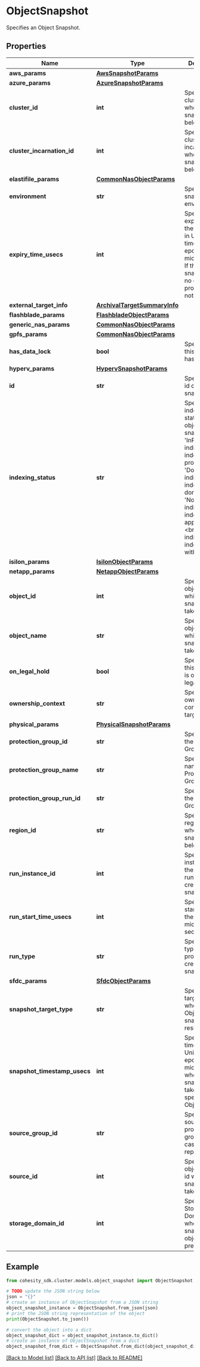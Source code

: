 # ObjectSnapshot

Specifies an Object Snapshot.

## Properties

Name | Type | Description | Notes
------------ | ------------- | ------------- | -------------
**aws_params** | [**AwsSnapshotParams**](AwsSnapshotParams.md) |  | [optional] 
**azure_params** | [**AzureSnapshotParams**](AzureSnapshotParams.md) |  | [optional] 
**cluster_id** | **int** | Specifies the cluster id where this snapshot belongs to. | [optional] 
**cluster_incarnation_id** | **int** | Specifies the cluster incarnation id where this snapshot belongs to. | [optional] 
**elastifile_params** | [**CommonNasObjectParams**](CommonNasObjectParams.md) |  | [optional] 
**environment** | **str** | Specifies the snapshot environment. | [optional] 
**expiry_time_usecs** | **int** | Specifies the expiry time of the snapshot in Unix timestamp epoch in microseconds. If the snapshot has no expiry, this property will not be set. | [optional] 
**external_target_info** | [**ArchivalTargetSummaryInfo**](ArchivalTargetSummaryInfo.md) |  | [optional] 
**flashblade_params** | [**FlashbladeObjectParams**](FlashbladeObjectParams.md) |  | [optional] 
**generic_nas_params** | [**CommonNasObjectParams**](CommonNasObjectParams.md) |  | [optional] 
**gpfs_params** | [**CommonNasObjectParams**](CommonNasObjectParams.md) |  | [optional] 
**has_data_lock** | **bool** | Specifies if this snapshot has datalock. | [optional] 
**hyperv_params** | [**HypervSnapshotParams**](HypervSnapshotParams.md) |  | [optional] 
**id** | **str** | Specifies the id of the snapshot. | [optional] 
**indexing_status** | **str** | Specifies the indexing status of objects in this snapshot.&lt;br&gt; &#39;InProgress&#39; indicates the indexing is in progress.&lt;br&gt; &#39;Done&#39; indicates indexing is done.&lt;br&gt; &#39;NoIndex&#39; indicates indexing is not applicable.&lt;br&gt; &#39;Error&#39; indicates indexing failed with error. | [optional] 
**isilon_params** | [**IsilonObjectParams**](IsilonObjectParams.md) |  | [optional] 
**netapp_params** | [**NetappObjectParams**](NetappObjectParams.md) |  | [optional] 
**object_id** | **int** | Specifies the object id which the snapshot is taken from. | [optional] 
**object_name** | **str** | Specifies the object name which the snapshot is taken from. | [optional] 
**on_legal_hold** | **bool** | Specifies if this snapshot is on legalhold. | [optional] 
**ownership_context** | **str** | Specifies the ownership context for the target. | [optional] 
**physical_params** | [**PhysicalSnapshotParams**](PhysicalSnapshotParams.md) |  | [optional] 
**protection_group_id** | **str** | Specifies id of the Protection Group. | [optional] 
**protection_group_name** | **str** | Specifies name of the Protection Group. | [optional] 
**protection_group_run_id** | **str** | Specifies id of the Protection Group Run. | [optional] 
**region_id** | **str** | Specifies the region id where this snapshot belongs to. | [optional] 
**run_instance_id** | **int** | Specifies the instance id of the protection run which create the snapshot. | [optional] 
**run_start_time_usecs** | **int** | Specifies the start time of the run in micro seconds. | [optional] 
**run_type** | **str** | Specifies the type of protection run created this snapshot. | [optional] 
**sfdc_params** | [**SfdcObjectParams**](SfdcObjectParams.md) |  | [optional] 
**snapshot_target_type** | **str** | Specifies the target type where the Object&#39;s snapshot resides. | [optional] 
**snapshot_timestamp_usecs** | **int** | Specifies the timestamp in Unix time epoch in microseconds when the snapshot is taken for the specified Object. | [optional] 
**source_group_id** | **str** | Specifies the source protection group id in case of replication. | [optional] 
**source_id** | **int** | Specifies the object source id which the snapshot is taken from. | [optional] 
**storage_domain_id** | **int** | Specifies the Storage Domain id where the snapshot of object is present. | [optional] 

## Example

```python
from cohesity_sdk.cluster.models.object_snapshot import ObjectSnapshot

# TODO update the JSON string below
json = "{}"
# create an instance of ObjectSnapshot from a JSON string
object_snapshot_instance = ObjectSnapshot.from_json(json)
# print the JSON string representation of the object
print(ObjectSnapshot.to_json())

# convert the object into a dict
object_snapshot_dict = object_snapshot_instance.to_dict()
# create an instance of ObjectSnapshot from a dict
object_snapshot_from_dict = ObjectSnapshot.from_dict(object_snapshot_dict)
```
[[Back to Model list]](../README.md#documentation-for-models) [[Back to API list]](../README.md#documentation-for-api-endpoints) [[Back to README]](../README.md)


